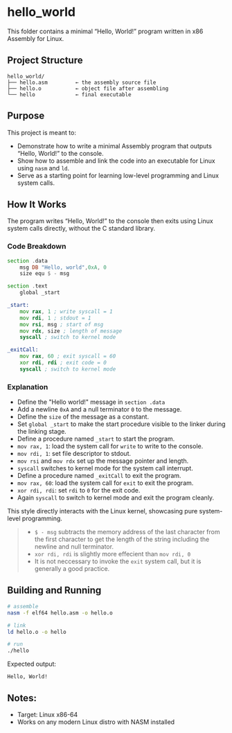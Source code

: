 # hello_world

This folder contains a minimal “Hello, World!” program written in x86 Assembly for Linux.

## Project Structure

```
hello_world/
├── hello.asm         ← the assembly source file
├── hello.o           ← object file after assembling
└── hello             ← final executable
```

## Purpose

This project is meant to:

- Demonstrate how to write a minimal Assembly program that outputs “Hello, World!” to the console.
- Show how to assemble and link the code into an executable for Linux using `nasm` and `ld`.
- Serve as a starting point for learning low-level programming and Linux system calls.

## How It Works

The program writes “Hello, World!” to the console then exits using Linux system calls directly, without the C standard library.

### Code Breakdown

```asm
section .data
    msg DB "Hello, world",0xA, 0
    size equ $ - msg

section .text
    global _start

_start:
    mov rax, 1 ; write syscall = 1
    mov rdi, 1 ; stdout = 1
    mov rsi, msg ; start of msg
    mov rdx, size ; length of message
    syscall ; switch to kernel mode

_exitCall:
    mov rax, 60 ; exit syscall = 60
    xor rdi, rdi ; exit code = 0
    syscall ; switch to kernel mode
```

### Explanation

- Define the "Hello world!" message in `section .data`
- Add a newline `0xA` and a null terminator `0` to the message.
- Define the `size` of the message as a constant.
- Set `global _start` to make the start procedure visible to the linker during the linking stage.
- Define a procedure named `_start` to start the program.
- `mov rax, 1`: load the system call for `write` to write to the console.
- `mov rdi, 1`: set file descriptor to stdout.
- `mov rsi` and `mov rdx` set up the message pointer and length.
- `syscall` switches to kernel mode for the system call interrupt.
- Define a procedure named `_exitCall` to exit the program.
- `mov rax, 60`: load the system call for `exit` to exit the program.
- `xor rdi, rdi`: set `rdi` to `0` for the exit code.
- Again `syscall` to switch to kernel mode and exit the program cleanly.

This style directly interacts with the Linux kernel, showcasing pure system-level programming.

> - `$ - msg` subtracts the memory address of the last character from the first character to get the length of the string including the newline and null terminator.
> - `xor rdi, rdi` is slightly more effecient than `mov rdi, 0`
> - It is not neccessary to invoke the `exit` system call, but it is generally a good practice.

## Building and Running

```bash
# assemble
nasm -f elf64 hello.asm -o hello.o

# link
ld hello.o -o hello

# run
./hello
```

Expected output:

```
Hello, World!
```

## Notes:
- Target: Linux x86-64
- Works on any modern Linux distro with NASM installed

